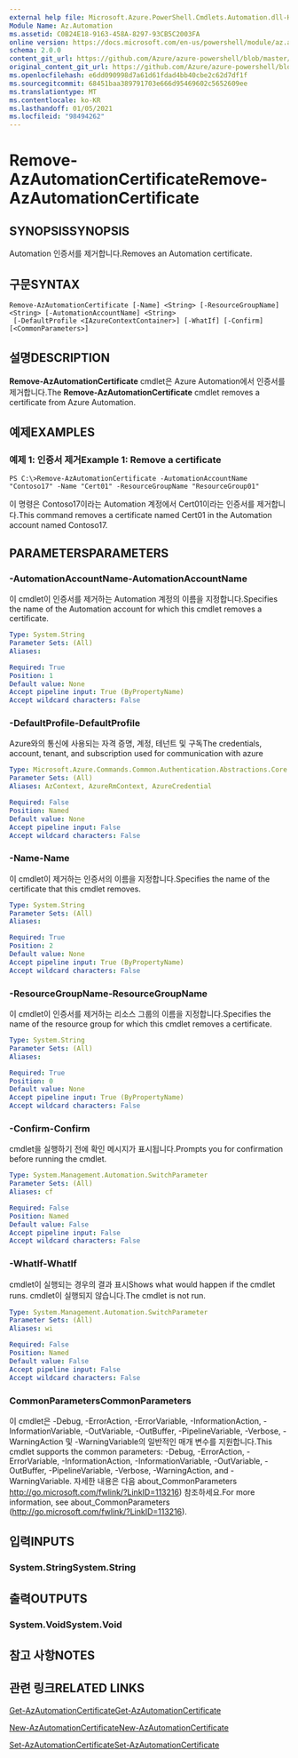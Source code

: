 ```yaml
---
external help file: Microsoft.Azure.PowerShell.Cmdlets.Automation.dll-Help.xml
Module Name: Az.Automation
ms.assetid: C0B24E18-9163-458A-8297-93CB5C2003FA
online version: https://docs.microsoft.com/en-us/powershell/module/az.automation/remove-azautomationcertificate
schema: 2.0.0
content_git_url: https://github.com/Azure/azure-powershell/blob/master/src/Automation/Automation/help/Remove-AzAutomationCertificate.md
original_content_git_url: https://github.com/Azure/azure-powershell/blob/master/src/Automation/Automation/help/Remove-AzAutomationCertificate.md
ms.openlocfilehash: e6dd090998d7a61d61fdad4bb40cbe2c62d7df1f
ms.sourcegitcommit: 68451baa389791703e666d95469602c5652609ee
ms.translationtype: MT
ms.contentlocale: ko-KR
ms.lasthandoff: 01/05/2021
ms.locfileid: "98494262"
---
```

# <span data-ttu-id="3883e-101">Remove-AzAutomationCertificate</span><span class="sxs-lookup"><span data-stu-id="3883e-101">Remove-AzAutomationCertificate</span></span>

## <span data-ttu-id="3883e-102">SYNOPSIS</span><span class="sxs-lookup"><span data-stu-id="3883e-102">SYNOPSIS</span></span>
<span data-ttu-id="3883e-103">Automation 인증서를 제거합니다.</span><span class="sxs-lookup"><span data-stu-id="3883e-103">Removes an Automation certificate.</span></span>

## <span data-ttu-id="3883e-104">구문</span><span class="sxs-lookup"><span data-stu-id="3883e-104">SYNTAX</span></span>

```
Remove-AzAutomationCertificate [-Name] <String> [-ResourceGroupName] <String> [-AutomationAccountName] <String>
 [-DefaultProfile <IAzureContextContainer>] [-WhatIf] [-Confirm] [<CommonParameters>]
```

## <span data-ttu-id="3883e-105">설명</span><span class="sxs-lookup"><span data-stu-id="3883e-105">DESCRIPTION</span></span>
<span data-ttu-id="3883e-106">**Remove-AzAutomationCertificate** cmdlet은 Azure Automation에서 인증서를 제거합니다.</span><span class="sxs-lookup"><span data-stu-id="3883e-106">The **Remove-AzAutomationCertificate** cmdlet removes a certificate from Azure Automation.</span></span>

## <span data-ttu-id="3883e-107">예제</span><span class="sxs-lookup"><span data-stu-id="3883e-107">EXAMPLES</span></span>

### <span data-ttu-id="3883e-108">예제 1: 인증서 제거</span><span class="sxs-lookup"><span data-stu-id="3883e-108">Example 1: Remove a certificate</span></span>
```
PS C:\>Remove-AzAutomationCertificate -AutomationAccountName "Contoso17" -Name "Cert01" -ResourceGroupName "ResourceGroup01"
```

<span data-ttu-id="3883e-109">이 명령은 Contoso17이라는 Automation 계정에서 Cert01이라는 인증서를 제거합니다.</span><span class="sxs-lookup"><span data-stu-id="3883e-109">This command removes a certificate named Cert01 in the Automation account named Contoso17.</span></span>

## <span data-ttu-id="3883e-110">PARAMETERS</span><span class="sxs-lookup"><span data-stu-id="3883e-110">PARAMETERS</span></span>

### <span data-ttu-id="3883e-111">-AutomationAccountName</span><span class="sxs-lookup"><span data-stu-id="3883e-111">-AutomationAccountName</span></span>
<span data-ttu-id="3883e-112">이 cmdlet이 인증서를 제거하는 Automation 계정의 이름을 지정합니다.</span><span class="sxs-lookup"><span data-stu-id="3883e-112">Specifies the name of the Automation account for which this cmdlet removes a certificate.</span></span>

```yaml
Type: System.String
Parameter Sets: (All)
Aliases:

Required: True
Position: 1
Default value: None
Accept pipeline input: True (ByPropertyName)
Accept wildcard characters: False
```

### <span data-ttu-id="3883e-113">-DefaultProfile</span><span class="sxs-lookup"><span data-stu-id="3883e-113">-DefaultProfile</span></span>
<span data-ttu-id="3883e-114">Azure와의 통신에 사용되는 자격 증명, 계정, 테넌트 및 구독</span><span class="sxs-lookup"><span data-stu-id="3883e-114">The credentials, account, tenant, and subscription used for communication with azure</span></span>

```yaml
Type: Microsoft.Azure.Commands.Common.Authentication.Abstractions.Core.IAzureContextContainer
Parameter Sets: (All)
Aliases: AzContext, AzureRmContext, AzureCredential

Required: False
Position: Named
Default value: None
Accept pipeline input: False
Accept wildcard characters: False
```

### <span data-ttu-id="3883e-115">-Name</span><span class="sxs-lookup"><span data-stu-id="3883e-115">-Name</span></span>
<span data-ttu-id="3883e-116">이 cmdlet이 제거하는 인증서의 이름을 지정합니다.</span><span class="sxs-lookup"><span data-stu-id="3883e-116">Specifies the name of the certificate that this cmdlet removes.</span></span>

```yaml
Type: System.String
Parameter Sets: (All)
Aliases:

Required: True
Position: 2
Default value: None
Accept pipeline input: True (ByPropertyName)
Accept wildcard characters: False
```

### <span data-ttu-id="3883e-117">-ResourceGroupName</span><span class="sxs-lookup"><span data-stu-id="3883e-117">-ResourceGroupName</span></span>
<span data-ttu-id="3883e-118">이 cmdlet이 인증서를 제거하는 리소스 그룹의 이름을 지정합니다.</span><span class="sxs-lookup"><span data-stu-id="3883e-118">Specifies the name of the resource group for which this cmdlet removes a certificate.</span></span>

```yaml
Type: System.String
Parameter Sets: (All)
Aliases:

Required: True
Position: 0
Default value: None
Accept pipeline input: True (ByPropertyName)
Accept wildcard characters: False
```

### <span data-ttu-id="3883e-119">-Confirm</span><span class="sxs-lookup"><span data-stu-id="3883e-119">-Confirm</span></span>
<span data-ttu-id="3883e-120">cmdlet을 실행하기 전에 확인 메시지가 표시됩니다.</span><span class="sxs-lookup"><span data-stu-id="3883e-120">Prompts you for confirmation before running the cmdlet.</span></span>

```yaml
Type: System.Management.Automation.SwitchParameter
Parameter Sets: (All)
Aliases: cf

Required: False
Position: Named
Default value: False
Accept pipeline input: False
Accept wildcard characters: False
```

### <span data-ttu-id="3883e-121">-WhatIf</span><span class="sxs-lookup"><span data-stu-id="3883e-121">-WhatIf</span></span>
<span data-ttu-id="3883e-122">cmdlet이 실행되는 경우의 결과 표시</span><span class="sxs-lookup"><span data-stu-id="3883e-122">Shows what would happen if the cmdlet runs.</span></span>
<span data-ttu-id="3883e-123">cmdlet이 실행되지 않습니다.</span><span class="sxs-lookup"><span data-stu-id="3883e-123">The cmdlet is not run.</span></span>

```yaml
Type: System.Management.Automation.SwitchParameter
Parameter Sets: (All)
Aliases: wi

Required: False
Position: Named
Default value: False
Accept pipeline input: False
Accept wildcard characters: False
```

### <span data-ttu-id="3883e-124">CommonParameters</span><span class="sxs-lookup"><span data-stu-id="3883e-124">CommonParameters</span></span>
<span data-ttu-id="3883e-125">이 cmdlet은 -Debug, -ErrorAction, -ErrorVariable, -InformationAction, -InformationVariable, -OutVariable, -OutBuffer, -PipelineVariable, -Verbose, -WarningAction 및 -WarningVariable의 일반적인 매개 변수를 지원합니다.</span><span class="sxs-lookup"><span data-stu-id="3883e-125">This cmdlet supports the common parameters: -Debug, -ErrorAction, -ErrorVariable, -InformationAction, -InformationVariable, -OutVariable, -OutBuffer, -PipelineVariable, -Verbose, -WarningAction, and -WarningVariable.</span></span> <span data-ttu-id="3883e-126">자세한 내용은 다음 about_CommonParameters http://go.microsoft.com/fwlink/?LinkID=113216) 참조하세요.</span><span class="sxs-lookup"><span data-stu-id="3883e-126">For more information, see about_CommonParameters (http://go.microsoft.com/fwlink/?LinkID=113216).</span></span>

## <span data-ttu-id="3883e-127">입력</span><span class="sxs-lookup"><span data-stu-id="3883e-127">INPUTS</span></span>

### <span data-ttu-id="3883e-128">System.String</span><span class="sxs-lookup"><span data-stu-id="3883e-128">System.String</span></span>

## <span data-ttu-id="3883e-129">출력</span><span class="sxs-lookup"><span data-stu-id="3883e-129">OUTPUTS</span></span>

### <span data-ttu-id="3883e-130">System.Void</span><span class="sxs-lookup"><span data-stu-id="3883e-130">System.Void</span></span>

## <span data-ttu-id="3883e-131">참고 사항</span><span class="sxs-lookup"><span data-stu-id="3883e-131">NOTES</span></span>

## <span data-ttu-id="3883e-132">관련 링크</span><span class="sxs-lookup"><span data-stu-id="3883e-132">RELATED LINKS</span></span>

[<span data-ttu-id="3883e-133">Get-AzAutomationCertificate</span><span class="sxs-lookup"><span data-stu-id="3883e-133">Get-AzAutomationCertificate</span></span>](./Get-AzAutomationCertificate.md)

[<span data-ttu-id="3883e-134">New-AzAutomationCertificate</span><span class="sxs-lookup"><span data-stu-id="3883e-134">New-AzAutomationCertificate</span></span>](./New-AzAutomationCertificate.md)

[<span data-ttu-id="3883e-135">Set-AzAutomationCertificate</span><span class="sxs-lookup"><span data-stu-id="3883e-135">Set-AzAutomationCertificate</span></span>](./Set-AzAutomationCertificate.md)


